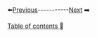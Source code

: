 


⬅️[Previous](Chapters/Chapter2/4.md)-----------[Next](Chapters/Chapter3/1.md) ➡️

[Table of contents ](table_of_contents.md)🚀 